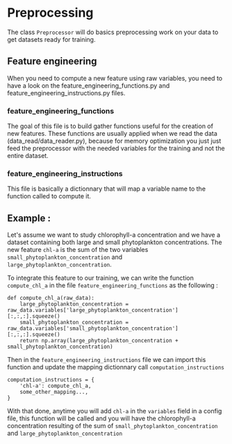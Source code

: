 # Preprocessing

The class `Preprocessor` will do basics preprocessing work on your data to get datasets ready for training.

## Feature engineering

When you need to compute a new feature using raw variables, you need to have a look on the feature_engineering_functions.py and feature_engineering_instructions.py files.

### feature_engineering_functions

The goal of this file is to build gather functions useful for the creation of new features.
These functions are usually applied when we read the data (data_read/data_reader.py), because for memory optimization you just just feed the preprocessor with the needed variables for the training and not the entire dataset.

### feature_engineering_instructions

This file is basically a dictionnary that will map a variable name to the function called to compute it.

## Example :

Let's assume we want to study chlorophyll-a concentration and we have a dataset containing both large and small phytoplankton concentrations.
The new feature `chl-a` is the sum of the two variables `small_phytoplankton_concentration` and `large_phytoplankton_concentration`.

To integrate this feature to our training, we can write the function `compute_chl_a` in the file `feature_engineering_functions` as the following :

```
def compute_chl_a(raw_data):
    large_phytoplankton_concentration = raw_data.variables['large_phytoplankton_concentration'][:,:,:].squeeze()
    small_phytoplankton_concentration = raw_data.variables['small_phytoplankton_concentration'][:,:,:].squeeze()
    return np.array(large_phytoplankton_concentration + small_phytoplankton_concentration)
```

Then in the `feature_engineering_instructions` file we can import this function and update the mapping dictionnary call `computation_instructions`

```
computation_instructions = {
    'chl-a': compute_chl_a,
    some_other_mapping...,
}
```

With that done, anytime you will add `chl-a` in the `variables` field in a config file, this function will be called and you will have the chlorophyll-a concentration resulting of the sum of `small_phytoplankton_concentration` and `large_phytoplankton_concentration`